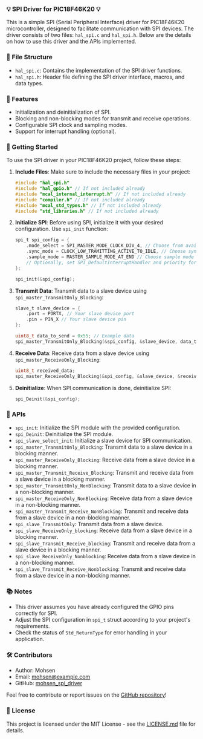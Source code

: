 ### 💡 SPI Driver for PIC18F46K20 💡

This is a simple SPI (Serial Peripheral Interface) driver for PIC18F46K20 microcontroller, designed to facilitate communication with SPI devices. The driver consists of two files: `hal_spi.c` and `hal_spi.h`. Below are the details on how to use this driver and the APIs implemented.

### 📂 File Structure

- `hal_spi.c`: Contains the implementation of the SPI driver functions.
- `hal_spi.h`: Header file defining the SPI driver interface, macros, and data types.

### 🚀 Features
- Initialization and deinitialization of SPI.
- Blocking and non-blocking modes for transmit and receive operations.
- Configurable SPI clock and sampling modes.
- Support for interrupt handling (optional).

### 🚀 Getting Started

To use the SPI driver in your PIC18F46K20 project, follow these steps:

1. **Include Files**: Make sure to include the necessary files in your project:

    ```c
    #include "hal_spi.h"
    #include "hal_gpio.h" // If not included already
    #include "mcal_internal_interrupt.h" // If not included already
    #include "compiler.h" // If not included already
    #include "mcal_std_types.h" // If not included already
    #include "std_libraries.h" // If not included already
    ```

2. **Initialize SPI**: Before using SPI, initialize it with your desired configuration. Use `spi_init` function:

    ```c
    spi_t spi_config = {
        .mode_select = SPI_MASTER_MODE_CLOCK_DIV_4, // Choose from available modes
        .sync_mode = CLOCK_LOW_TRAMITTING_ACTIVE_TO_IDLE, // Choose sync mode
        .sample_mode = MASTER_SAMPLE_MODE_AT_END // Choose sample mode
        // Optionally, set SPI_DefaultInterruptHandler and priority for interrupt handling
    };

    spi_init(&spi_config);
    ```

3. **Transmit Data**: Transmit data to a slave device using `spi_master_TransmitOnly_Blocking`:

    ```c
    slave_t slave_device = {
        .port = PORTX, // Your slave device port
        .pin = PIN_X // Your slave device pin
    };

    uint8_t data_to_send = 0x55; // Example data
    spi_master_TransmitOnly_Blocking(&spi_config, &slave_device, data_to_send);
    ```

4. **Receive Data**: Receive data from a slave device using `spi_master_ReceiveOnly_Blocking`:

    ```c
    uint8_t received_data;
    spi_master_ReceiveOnly_Blocking(&spi_config, &slave_device, &received_data);
    ```

5. **Deinitialize**: When SPI communication is done, deinitialize SPI:

    ```c
    spi_Deinit(&spi_config);
    ```

### 📝 APIs

- `spi_init`: Initialize the SPI module with the provided configuration.
- `spi_Deinit`: Deinitialize the SPI module.
- `spi_slave_select_init`: Initialize a slave device for SPI communication.
- `spi_master_TransmitOnly_Blocking`: Transmit data to a slave device in a blocking manner.
- `spi_master_ReceiveOnly_Blocking`: Receive data from a slave device in a blocking manner.
- `spi_master_Transmit_Receive_Blocking`: Transmit and receive data from a slave device in a blocking manner.
- `spi_master_TransmitOnly_NonBlocking`: Transmit data to a slave device in a non-blocking manner.
- `spi_master_ReceiveOnly_NonBlocking`: Receive data from a slave device in a non-blocking manner.
- `spi_master_Transmit_Receive_NonBlocking`: Transmit and receive data from a slave device in a non-blocking manner.
- `spi_slave_TransmitOnly`: Transmit data from a slave device.
- `spi_slave_ReceiveOnly_blocking`: Receive data from a slave device in a blocking manner.
- `spi_slave_Transmit_Receive_blocking`: Transmit and receive data from a slave device in a blocking manner.
- `spi_slave_ReceiveOnly_Nonblocking`: Receive data from a slave device in a non-blocking manner.
- `spi_slave_Transmit_Receive_Nonblocking`: Transmit and receive data from a slave device in a non-blocking manner.

### 📚 Notes

- This driver assumes you have already configured the GPIO pins correctly for SPI.
- Adjust the SPI configuration in `spi_t` struct according to your project's requirements.
- Check the status of `Std_ReturnType` for error handling in your application.

### 🛠️ Contributors

- Author: Mohsen
- Email: [mohsen@example.com](mailto:mohsen@example.com)
- GitHub: [mohsen_spi_driver](https://github.com/mohsen_spi_driver)

Feel free to contribute or report issues on the [GitHub repository](https://github.com/mohsen_spi_driver)!

### 📃 License

This project is licensed under the MIT License - see the [LICENSE.md](LICENSE.md) file for details.
